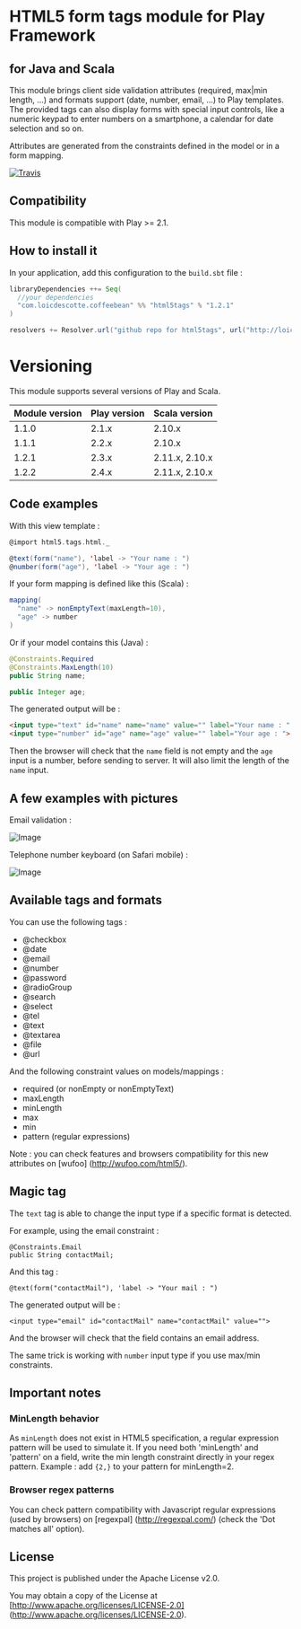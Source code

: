 # HTML5 form tags module for Play Framework
## for Java and Scala

This module brings client side validation attributes (required, max|min length, ...) and formats support (date, number, email, ...) to Play templates.
The provided tags can also display forms with special input controls, like a numeric keypad to enter numbers on a smartphone, a calendar for date selection and so on.

Attributes are generated from the constraints defined in the model or in a form mapping.

[![Travis](https://travis-ci.org/loicdescotte/Play2-HTML5Tags.svg)](https://travis-ci.org/loicdescotte/Play2-HTML5Tags)

## Compatibility

This module is compatible with Play >= 2.1.

## How to install it

In your application, add this configuration to the `build.sbt` file :

```scala
libraryDependencies ++= Seq(
  //your dependencies
  "com.loicdescotte.coffeebean" %% "html5tags" % "1.2.1"
)

resolvers += Resolver.url("github repo for html5tags", url("http://loicdescotte.github.io/Play2-HTML5Tags/releases/"))(Resolver.ivyStylePatterns)
```

# Versioning

This module supports several versions of Play and Scala.

| Module version      | Play version       | Scala version         |
|---------------------|--------------------|-----------------------|
| 1.1.0               | 2.1.x              | 2.10.x                |
| 1.1.1               | 2.2.x              | 2.10.x                |
| 1.2.1               | 2.3.x              | 2.11.x, 2.10.x        |
| 1.2.2               | 2.4.x              | 2.11.x, 2.10.x        |

## Code examples

With this view template :

```scala
@import html5.tags.html._

@text(form("name"), 'label -> "Your name : ")
@number(form("age"), 'label -> "Your age : ")
```

If your form mapping is defined like this (Scala) :

```scala
mapping(
  "name" -> nonEmptyText(maxLength=10),
  "age" -> number
)
```

Or if your model contains this (Java) :

```java
@Constraints.Required
@Constraints.MaxLength(10)
public String name;

public Integer age;
```

The generated output will be :

```html
<input type="text" id="name" name="name" value="" label="Your name : " required maxlength="10">
<input type="number" id="age" name="age" value="" label="Your age : ">
```

Then the browser will check that the `name` field is not empty and the `age` input is a number, before sending to server.
It will also limit the length of the `name` input.

## A few examples with pictures

Email validation :

![Image](http://wufoo.com/html5/images/email-supported-firefox4b12.png)

Telephone number keyboard (on Safari mobile) :

![Image](http://wufoo.com/html5/images/tel-mobsafari-supported.png)

## Available tags and formats

You can use the following tags :

 * @checkbox
 * @date
 * @email
 * @number
 * @password
 * @radioGroup
 * @search
 * @select
 * @tel
 * @text
 * @textarea
 * @file
 * @url

And the following constraint values on models/mappings :

 * required (or nonEmpty or nonEmptyText)
 * maxLength
 * minLength
 * max
 * min
 * pattern (regular expressions)

Note : you can check features and browsers compatibility for this new attributes on [wufoo] (http://wufoo.com/html5/).

## Magic tag

The `text` tag is able to change the input type if a specific format is detected.

For example, using the email constraint :

    @Constraints.Email
    public String contactMail;

And this tag :

    @text(form("contactMail"), 'label -> "Your mail : ")

The generated output will be :

    <input type="email" id="contactMail" name="contactMail" value="">

And the browser will check that the field contains an email address.

The same trick is working with `number` input type if you use max/min constraints.

## Important notes

### MinLength behavior

As `minLength` does not exist in HTML5 specification, a regular expression pattern will be used to simulate it.
If you need both 'minLength' and 'pattern' on a field, write the min length constraint directly in your regex pattern. Example : add `{2,}` to your pattern for minLength=2.

### Browser regex patterns

You can check pattern compatibility with Javascript regular expressions (used by browsers) on [regexpal] (http://regexpal.com/) (check the 'Dot matches all' option).

## License

This project is published under the Apache License v2.0.

You may obtain a copy of the License at [http://www.apache.org/licenses/LICENSE-2.0] (http://www.apache.org/licenses/LICENSE-2.0).
